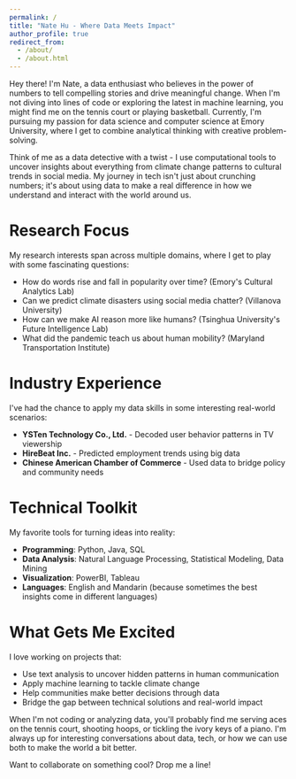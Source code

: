 ```yaml
---
permalink: /
title: "Nate Hu - Where Data Meets Impact"
author_profile: true
redirect_from: 
  - /about/
  - /about.html
---
```


Hey there! I'm Nate, a data enthusiast who believes in the power of numbers to tell compelling stories and drive meaningful change. When I'm not diving into lines of code or exploring the latest in machine learning, you might find me on the tennis court or playing basketball. Currently, I'm pursuing my passion for data science and computer science at Emory University, where I get to combine analytical thinking with creative problem-solving.

Think of me as a data detective with a twist - I use computational tools to uncover insights about everything from climate change patterns to cultural trends in social media. My journey in tech isn't just about crunching numbers; it's about using data to make a real difference in how we understand and interact with the world around us.

Research Focus
======
My research interests span across multiple domains, where I get to play with some fascinating questions:

* How do words rise and fall in popularity over time? (Emory's Cultural Analytics Lab)
* Can we predict climate disasters using social media chatter? (Villanova University)
* How can we make AI reason more like humans? (Tsinghua University's Future Intelligence Lab)
* What did the pandemic teach us about human mobility? (Maryland Transportation Institute)

Industry Experience
======
I've had the chance to apply my data skills in some interesting real-world scenarios:

* **YSTen Technology Co., Ltd.** - Decoded user behavior patterns in TV viewership
* **HireBeat Inc.** - Predicted employment trends using big data
* **Chinese American Chamber of Commerce** - Used data to bridge policy and community needs

Technical Toolkit
======
My favorite tools for turning ideas into reality:

* **Programming**: Python, Java, SQL
* **Data Analysis**: Natural Language Processing, Statistical Modeling, Data Mining
* **Visualization**: PowerBI, Tableau
* **Languages**: English and Mandarin (because sometimes the best insights come in different languages)

What Gets Me Excited
======
I love working on projects that:
* Use text analysis to uncover hidden patterns in human communication
* Apply machine learning to tackle climate change
* Help communities make better decisions through data
* Bridge the gap between technical solutions and real-world impact

When I'm not coding or analyzing data, you'll probably find me serving aces on the tennis court, shooting hoops, or tickling the ivory keys of a piano. I'm always up for interesting conversations about data, tech, or how we can use both to make the world a bit better.

Want to collaborate on something cool? Drop me a line!
